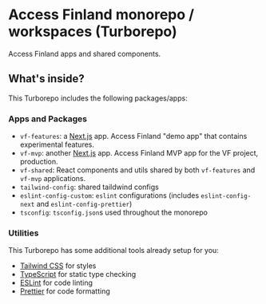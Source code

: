 # Access Finland monorepo / workspaces (Turborepo)

Access Finland apps and shared components.

## What's inside?

This Turborepo includes the following packages/apps:

### Apps and Packages

- `vf-features`: a [Next.js](https://nextjs.org/) app. Access Finland "demo app" that contains experimental features.
- `vf-mvp`: another [Next.js](https://nextjs.org/) app. Access Finland MVP app for the VF project, production.
- `vf-shared`: React components and utils shared by both `vf-features` and `vf-mvp` applications.
- `tailwind-config`: shared taildwind configs
- `eslint-config-custom`: `eslint` configurations (includes `eslint-config-next` and `eslint-config-prettier`)
- `tsconfig`: `tsconfig.json`s used throughout the monorepo

### Utilities

This Turborepo has some additional tools already setup for you:

- [Tailwind CSS](https://tailwindcss.com/) for styles
- [TypeScript](https://www.typescriptlang.org/) for static type checking
- [ESLint](https://eslint.org/) for code linting
- [Prettier](https://prettier.io) for code formatting
